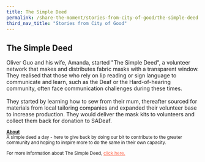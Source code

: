 ```yaml
---
title: The Simple Deed
permalink: /share-the-moment/stories-from-city-of-good/the-simple-deed
third_nav_title: "Stories from City of Good"
---
```

## The Simple Deed

Oliver Guo and his wife, Amanda, started "The Simple Deed", a volunteer network that makes and distributes fabric masks with a transparent window. They realised that those who rely on lip reading or sign language to communicate and learn, such as the Deaf or the Hard-of-hearing community, often face communication challenges during these times.
<br><br>They started by learning how to sew from their mum, thereafter sourced for materials from local tailoring companies and expanded their volunteer base to increase production. They would deliver the mask kits to volunteers and collect them back for donation to SADeaf.

<sup><b><u>About</u></b><br>A simple deed a day - here to give back by doing our bit to contribute to the greater community and hoping to inspire more to do the same in their own capacity.<br><br>For more information about The Simple Deed, <a href="https://linktr.ee/thesimpledeed" style="color:tomato">click here.</a></sup>
